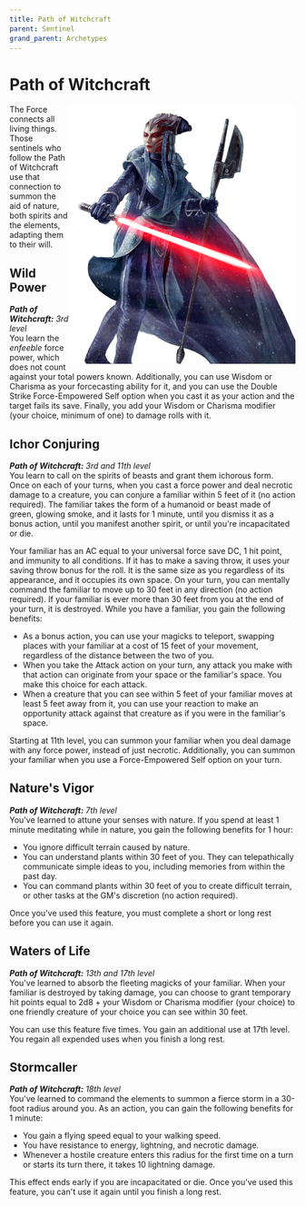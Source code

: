 ```yaml
---
title: Path of Witchcraft
parent: Sentinel
grand_parent: Archetypes
---
```


# Path of Witchcraft

<img src='../../../../zzImages/Classes/sentinel_withcraft_01.png' style='float:right; width:400px;'>


The Force connects all living things. Those sentinels who follow the Path of Witchcraft use that connection to summon the aid of nature, both spirits and the elements, adapting them to their will.

## Wild Power
_**Path of Witchcraft:** 3rd level_<br>
You learn the *enfeeble* force power, which does not count against your total powers known. Additionally, you can use Wisdom or Charisma as your forcecasting ability for it, and you can use the Double Strike Force-Empowered Self option when you cast it as your action and the target fails its save. Finally, you add your Wisdom or Charisma modifier (your choice, minimum of one) to damage rolls with it.

## Ichor Conjuring
_**Path of Witchcraft:** 3rd and 11th level_<br>
You learn to call on the spirits of beasts and grant them ichorous form. Once on each of your turns, when you cast a force power and deal necrotic damage to a creature, you can conjure a familiar within 5 feet of it (no action required). The familiar takes the form of a humanoid or beast made of green, glowing smoke, and it lasts for 1 minute, until you dismiss it as a bonus action, until you manifest another spirit, or until you're incapacitated or die.

Your familiar has an AC equal to your universal force save DC, 1 hit point, and immunity to all conditions. If it has to make a saving throw, it uses your saving throw bonus for the roll. It is the same size as you regardless of its appearance, and it occupies its own space. On your turn, you can mentally command the familiar to move up to 30 feet in any direction (no action required). If your familiar is ever more than 30 feet from you at the end of your turn, it is destroyed. While you have a familiar, you gain the following benefits:
- As a bonus action, you can use your magicks to teleport, swapping places with your familiar at a cost of 15 feet of your movement, regardless of the distance between the two of you.
- When you take the Attack action on your turn, any attack you make with that action can originate from your space or the familiar's space. You make this choice for each attack.
- When a creature that you can see within 5 feet of your familiar moves at least 5 feet away from it, you can use your reaction to make an opportunity attack against that creature as if you were in the familiar's space.

Starting at 11th level, you can summon your familiar when you deal damage with any force power, instead of just necrotic. Additionally, you can summon your familiar when you use a Force-Empowered Self option on your turn.



## Nature's Vigor
_**Path of Witchcraft:** 7th level_<br>
You've learned to attune your senses with nature. If you spend at least 1 minute meditating while in nature, you gain the following benefits for 1 hour:
- You ignore difficult terrain caused by nature.
- You can understand plants within 30 feet of you. They can telepathically communicate simple ideas to you, including memories from within the past day.
- You can command plants within 30 feet of you to create difficult terrain, or other tasks at the GM's discretion (no action required).

Once you've used this feature, you must complete a short or long rest before you can use it again.

## Waters of Life
_**Path of Witchcraft:** 13th and 17th level_<br>
You've learned to absorb the fleeting magicks of your familiar. When your familiar is destroyed by taking damage, you can choose to grant temporary hit points equal to 2d8 + your Wisdom or Charisma modifier (your choice) to one friendly creature of your choice you can see within 30 feet.

You can use this feature five times. You gain an additional use at 17th level. You regain all expended uses when you finish a long rest.

## Stormcaller
_**Path of Witchcraft:** 18th level_<br>
You've learned to command the elements to summon a fierce storm in a 30-foot radius around you. As an action, you can gain the following benefits for 1 minute:
- You gain a flying speed equal to your walking speed.
- You have resistance to energy, lightning, and necrotic damage.
- Whenever a hostile creature enters this radius for the first time on a turn or starts its turn there, it takes 10 lightning damage.

This effect ends early if you are incapacitated or die. Once you've used this feature, you can't use it again until you finish a long rest.
